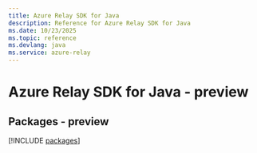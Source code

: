 ```yaml
---
title: Azure Relay SDK for Java
description: Reference for Azure Relay SDK for Java
ms.date: 10/23/2025
ms.topic: reference
ms.devlang: java
ms.service: azure-relay
---
```

# Azure Relay SDK for Java - preview
## Packages - preview
[!INCLUDE [packages](relay-index.md)]